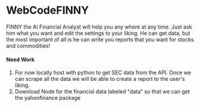 # WebCodeFINNY
FINNY the AI Financial Analyst will help you any where at any time. Just ask him what you want and edit the settings to your liking. He can get data, but the most important of all is he can write you reports that you want for stocks and commodities!

#### Need Work
1. For now locally host with python to get SEC data from the API. Once we can scrape all the data we will be able to create a report to the user's liking.
2. Download Node for the financial data labeled "data" so that we can get the yahoofinance package
